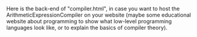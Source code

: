 Here is the back-end of "compiler.html", in case you want to host the ArithmeticExpressionCompiler on your website (maybe some educational website about programming to show what low-level programming languages look like, or to explain the basics of compiler theory).
